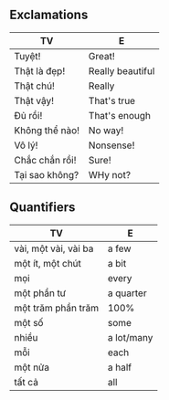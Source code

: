 ## Exclamations

TV | E
---- | ----
Tuyệt! | Great!
Thật là đẹp! | Really beautiful
Thật chú! | Really
Thật vậy! | That's true
Đủ rồi! | That's enough
Không thể nào! | No way!
Vô lý! | Nonsense!
Chắc chắn rồi! | Sure!
Tại sao không? | WHy not?


## Quantifiers

TV | E
---- | ----
vài, một vài, vài ba | a few
một ít, một chút | a bit
mọi | every
một phần tư | a quarter
một trăm phần trăm | 100%
một số | some
nhiều | a lot/many
mỗi | each
một nửa | a half
tất cả | all
